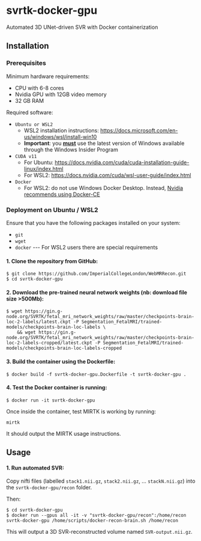 
# svrtk-docker-gpu
Automated 3D UNet-driven SVR with Docker containerization 

## Installation

### Prerequisites

Minimum hardware requirements:
 - CPU with 6-8 cores
 - Nvidia GPU with 12GB video memory
 - 32 GB RAM

Required software:
- `Ubuntu or WSL2`
	- WSL2 installation instructions: https://docs.microsoft.com/en-us/windows/wsl/install-win10
	- **Important**: you <u>**must**</u> use the latest version of Windows available through the Windows Insider Program
- `CUDA v11`
	- For Ubuntu: https://docs.nvidia.com/cuda/cuda-installation-guide-linux/index.html
	- For WSL2: https://docs.nvidia.com/cuda/wsl-user-guide/index.html
- `Docker`
	- For WSL2: do not use Windows Docker Desktop. Instead, [Nvidia recommends using Docker-CE](https://docs.nvidia.com/cuda/wsl-user-guide/index.html#ch04-sub01-install-docker)


### Deployment on Ubuntu / WSL2

Ensure that you have the following packages installed on your system:

- `git`
- `wget`
- `docker` --- For WSL2 users there are special requirements

#### 1. Clone the repository from GitHub:

```
$ git clone https://github.com/ImperialCollegeLondon/WebMRRecon.git
$ cd svrtk-docker-gpu
```

#### 2. Download the pre-trained neural network weights (nb: download file size >500Mb):

```
$ wget https://gin.g-node.org/SVRTK/fetal_mri_network_weights/raw/master/checkpoints-brain-loc-2-labels/latest.ckpt -P Segmentation_FetalMRI/trained-models/checkpoints-brain-loc-labels \
	&& wget https://gin.g-node.org/SVRTK/fetal_mri_network_weights/raw/master/checkpoints-brain-loc-2-labels-cropped/latest.ckpt -P Segmentation_FetalMRI/trained-models/checkpoints-brain-loc-labels-cropped
```

#### 3. Build the container using the Dockerfile:

```
$ docker build -f svrtk-docker-gpu.Dockerfile -t svrtk-docker-gpu .
```

#### 4. Test the Docker container is running:

```
$ docker run -it svrtk-docker-gpu
```
Once inside the container, test MIRTK is working by running:

```
mirtk
```

It should output the MIRTK usage instructions.


## Usage

#### 1. Run automated SVR:

Copy nifti files (labelled `stack1.nii.gz`, `stack2.nii.gz`, ... `stackN.nii.gz`) into the `svrtk-docker-gpu/recon` folder.

Then:

```
$ cd svrtk-docker-gpu
$ docker run --gpus all -it -v "svrtk-docker-gpu/recon":/home/recon svrtk-docker-gpu /home/scripts/docker-recon-brain.sh /home/recon
```

This will output a 3D SVR-reconstructed volume named `SVR-output.nii.gz`.